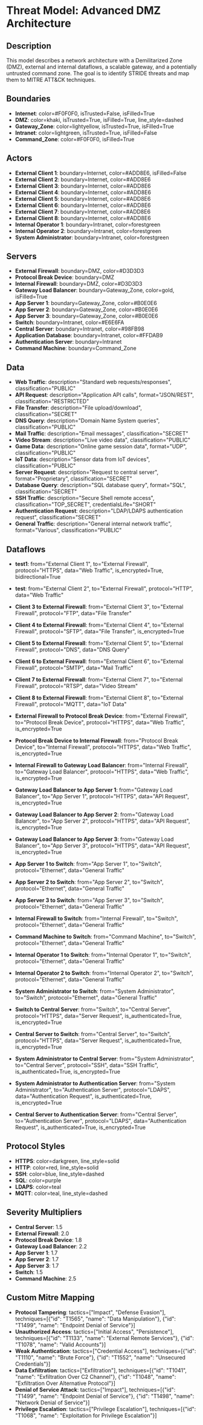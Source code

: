 # Threat Model: Advanced DMZ Architecture

## Description
This model describes a network architecture with a Demilitarized Zone (DMZ), external and internal dataflows, a scalable gateway, and a potentially untrusted command zone. The goal is to identify STRIDE threats and map them to MITRE ATT&CK techniques.

## Boundaries
- **Internet**: color=#F0F0F0, isTrusted=False, isFilled=True
- **DMZ**: color=khaki, isTrusted=True, isFilled=True, line_style=dashed
- **Gateway_Zone**: color=lightyellow, isTrusted=True, isFilled=True
- **Intranet**: color=lightgreen, isTrusted=True, isFilled=False
- **Command_Zone**: color=#F0F0F0, isFilled=True

## Actors
- **External Client 1**: boundary=Internet, color=#ADD8E6, isFilled=False
- **External Client 2**: boundary=Internet, color=#ADD8E6
- **External Client 3**: boundary=Internet, color=#ADD8E6
- **External Client 4**: boundary=Internet, color=#ADD8E6
- **External Client 5**: boundary=Internet, color=#ADD8E6
- **External Client 6**: boundary=Internet, color=#ADD8E6
- **External Client 7**: boundary=Internet, color=#ADD8E6
- **External Client 8**: boundary=Internet, color=#ADD8E6
- **Internal Operator 1**: boundary=Intranet, color=forestgreen
- **Internal Operator 2**: boundary=Intranet, color=forestgreen
- **System Administrator**: boundary=Intranet, color=forestgreen

## Servers
- **External Firewall**: boundary=DMZ, color=#D3D3D3
- **Protocol Break Device**: boundary=DMZ
- **Internal Firewall**: boundary=DMZ, color=#D3D3D3
- **Gateway Load Balancer**: boundary=Gateway_Zone, color=gold, isFilled=True
- **App Server 1**: boundary=Gateway_Zone, color=#B0E0E6
- **App Server 2**: boundary=Gateway_Zone, color=#B0E0E6
- **App Server 3**: boundary=Gateway_Zone, color=#B0E0E6
- **Switch**: boundary=Intranet, color=#E6E6FA
- **Central Server**: boundary=Intranet, color=#98FB98
- **Application Database**: boundary=Intranet, color=#FFDAB9
- **Authentication Server**: boundary=Intranet
- **Command Machine**: boundary=Command_Zone

## Data
- **Web Traffic**: description="Standard web requests/responses", classification="PUBLIC"
- **API Request**: description="Application API calls", format="JSON/REST", classification="RESTRICTED"
- **File Transfer**: description="File upload/download", classification="SECRET"
- **DNS Query**: description="Domain Name System queries", classification="PUBLIC"
- **Mail Traffic**: description="Email messages", classification="SECRET"
- **Video Stream**: description="Live video data", classification="PUBLIC"
- **Game Data**: description="Online game session data", format="UDP", classification="PUBLIC"
- **IoT Data**: description="Sensor data from IoT devices", classification="PUBLIC"
- **Server Request**: description="Request to central server", format="Proprietary", classification="SECRET"
- **Database Query**: description="SQL database query", format="SQL", classification="SECRET"
- **SSH Traffic**: description="Secure Shell remote access", classification="TOP_SECRET", credentialsLife="SHORT"
- **Authentication Request**: description="LDAP/LDAPS authentication request", classification="SECRET"
- **General Traffic**: description="General internal network traffic", format="Various", classification="PUBLIC"

## Dataflows
- **test1**: from="External Client 1", to="External Firewall", protocol="HTTPS", data="Web Traffic", is_encrypted=True, bidirectional=True
- **test**: from="External Client 2", to="External Firewall", protocol="HTTP", data="Web Traffic"
- **Client 3 to External Firewall**: from="External Client 3", to="External Firewall", protocol="FTP", data="File Transfer"
- **Client 4 to External Firewall**: from="External Client 4", to="External Firewall", protocol="SFTP", data="File Transfer", is_encrypted=True
- **Client 5 to External Firewall**: from="External Client 5", to="External Firewall", protocol="DNS", data="DNS Query"
- **Client 6 to External Firewall**: from="External Client 6", to="External Firewall", protocol="SMTP", data="Mail Traffic"
- **Client 7 to External Firewall**: from="External Client 7", to="External Firewall", protocol="RTSP", data="Video Stream"
- **Client 8 to External Firewall**: from="External Client 8", to="External Firewall", protocol="MQTT", data="IoT Data"

- **External Firewall to Protocol Break Device**: from="External Firewall", to="Protocol Break Device", protocol="HTTPS", data="Web Traffic", is_encrypted=True
- **Protocol Break Device to Internal Firewall**: from="Protocol Break Device", to="Internal Firewall", protocol="HTTPS", data="Web Traffic", is_encrypted=True

- **Internal Firewall to Gateway Load Balancer**: from="Internal Firewall", to="Gateway Load Balancer", protocol="HTTPS", data="Web Traffic", is_encrypted=True
- **Gateway Load Balancer to App Server 1**: from="Gateway Load Balancer", to="App Server 1", protocol="HTTPS", data="API Request", is_encrypted=True
- **Gateway Load Balancer to App Server 2**: from="Gateway Load Balancer", to="App Server 2", protocol="HTTPS", data="API Request", is_encrypted=True
- **Gateway Load Balancer to App Server 3**: from="Gateway Load Balancer", to="App Server 3", protocol="HTTPS", data="API Request", is_encrypted=True

- **App Server 1 to Switch**: from="App Server 1", to="Switch", protocol="Ethernet", data="General Traffic"
- **App Server 2 to Switch**: from="App Server 2", to="Switch", protocol="Ethernet", data="General Traffic"
- **App Server 3 to Switch**: from="App Server 3", to="Switch", protocol="Ethernet", data="General Traffic"

- **Internal Firewall to Switch**: from="Internal Firewall", to="Switch", protocol="Ethernet", data="General Traffic"
- **Command Machine to Switch**: from="Command Machine", to="Switch", protocol="Ethernet", data="General Traffic"

- **Internal Operator 1 to Switch**: from="Internal Operator 1", to="Switch", protocol="Ethernet", data="General Traffic"
- **Internal Operator 2 to Switch**: from="Internal Operator 2", to="Switch", protocol="Ethernet", data="General Traffic"
- **System Administrator to Switch**: from="System Administrator", to="Switch", protocol="Ethernet", data="General Traffic"

- **Switch to Central Server**: from="Switch", to="Central Server", protocol="HTTPS", data="Server Request", is_authenticated=True, is_encrypted=True
- **Central Server to Switch**: from="Central Server", to="Switch", protocol="HTTPS", data="Server Request", is_authenticated=True, is_encrypted=True
- **System Administrator to Central Server**: from="System Administrator", to="Central Server", protocol="SSH", data="SSH Traffic", is_authenticated=True, is_encrypted=True
- **System Administrator to Authentication Server**: from="System Administrator", to="Authentication Server", protocol="LDAPS", data="Authentication Request", is_authenticated=True, is_encrypted=True
- **Central Server to Authentication Server**: from="Central Server", to="Authentication Server", protocol="LDAPS", data="Authentication Request", is_authenticated=True, is_encrypted=True

## Protocol Styles
- **HTTPS**: color=darkgreen, line_style=solid
- **HTTP**: color=red, line_style=solid
- **SSH**: color=blue, line_style=dashed
- **SQL**: color=purple
- **LDAPS**: color=teal
- **MQTT**: color=teal, line_style=dashed

## Severity Multipliers
- **Central Server**: 1.5
- **External Firewall**: 2.0
- **Protocol Break Device**: 1.8
- **Gateway Load Balancer**: 2.2
- **App Server 1**: 1.7
- **App Server 2**: 1.7
- **App Server 3**: 1.7
- **Switch**: 1.5
- **Command Machine**: 2.5

## Custom Mitre Mapping
- **Protocol Tampering**: tactics=["Impact", "Defense Evasion"], techniques=[{"id": "T1565", "name": "Data Manipulation"}, {"id": "T1499", "name": "Endpoint Denial of Service"}]
- **Unauthorized Access**: tactics=["Initial Access", "Persistence"], techniques=[{"id": "T1133", "name": "External Remote Services"}, {"id": "T1078", "name": "Valid Accounts"}]
- **Weak Authentication**: tactics=["Credential Access"], techniques=[{"id": "T1110", "name": "Brute Force"}, {"id": "T1552", "name": "Unsecured Credentials"}]
- **Data Exfiltration**: tactics=["Exfiltration"], techniques=[{"id": "T1041", "name": "Exfiltration Over C2 Channel"}, {"id": "T1048", "name": "Exfiltration Over Alternative Protocol"}]
- **Denial of Service Attack**: tactics=["Impact"], techniques=[{"id": "T1499", "name": "Endpoint Denial of Service"}, {"id": "T1498", "name": "Network Denial of Service"}]
- **Privilege Escalation**: tactics=["Privilege Escalation"], techniques=[{"id": "T1068", "name": "Exploitation for Privilege Escalation"}]
